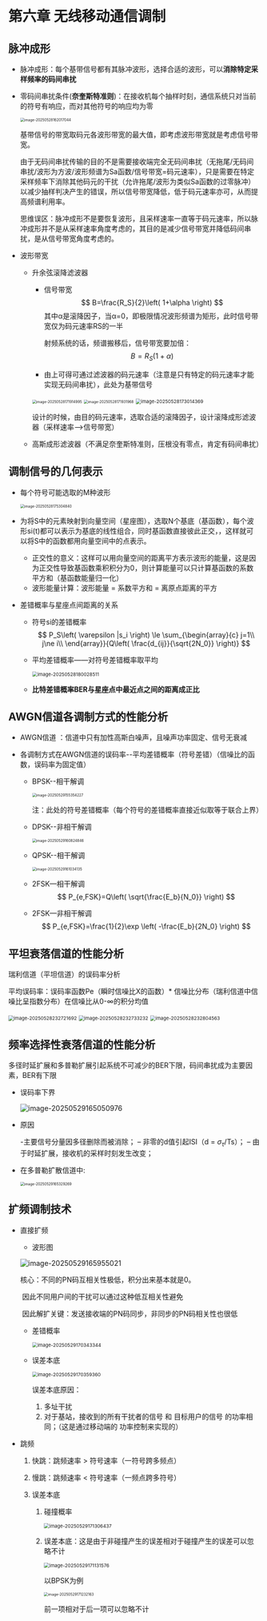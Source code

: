 # 第六章 无线移动通信调制

## 脉冲成形

- 脉冲成形：每个基带信号都有其脉冲波形，选择合适的波形，可以**消除特定采样频率的码间串扰**

- 零码间串扰条件(**奈奎斯特准则**)：在接收机每个抽样时刻，通信系统只对当前的符号有响应，而对其他符号的响应均为零

  <img src="picture/image-20250528162017044.png" alt="image-20250528162017044" style="zoom:50%;" />

  基带信号的带宽取码元各波形带宽的最大值，即考虑波形带宽就是考虑信号带宽。

  由于无码间串扰传输的目的不是需要接收端完全无码间串扰（无拖尾/无码间串扰/波形为方波/波形频谱为Sa函数/信号带宽=码元速率），只是需要在特定采样频率下消除其他码元的干扰（允许拖尾/波形为类似Sa函数的过零脉冲）以减少抽样判决产生的错误，所以信号带宽降低，低于码元速率亦可，从而提高频谱利用率。

  思维误区：脉冲成形不是要恢复波形，且采样速率一直等于码元速率，所以脉冲成形并不是从采样速率角度考虑的，其目的是减少信号带宽并降低码间串扰，是从信号带宽角度考虑的。

- 波形带宽

  - 升余弦滚降滤波器

    - 信号带宽
      $$
      B=\frac{R_S}{2}\left( 1+\alpha \right)
      $$
      其中α是滚降因子，当α=0，即极限情况波形频谱为矩形，此时信号带宽仅为码元速率RS的一半

      射频系统的话，频谱搬移后，信号带宽要加倍：
      $$
      B=R_S\left( 1+\alpha \right)
      $$

    - 由上可得可通过滤波器的码元速率（注意是只有特定的码元速率才能实现无码间串扰），此处为基带信号

    <img src="picture/image-20250528171914995.png" alt="image-20250528171914995" style="zoom:50%;" />

    <img src="picture/image-20250528171931968.png" alt="image-20250528171931968" style="zoom: 50%;" />

    <img src="picture/image-20250528173014369.png" alt="image-20250528173014369" style="zoom:67%;" />

    设计的时候，由目的码元速率，选取合适的滚降因子，设计滚降成形滤波器（采样速率-->信号带宽）

  - 高斯成形滤波器（不满足奈奎斯特准则，压根没有零点，肯定有码间串扰）

## 调制信号的几何表示

- 每个符号可能选取的M种波形

  <img src="picture/image-20250528175304840.png" alt="image-20250528175304840" style="zoom:50%;" />

- 为将S中的元素映射到向量空间（星座图），选取N个基底（基函数），每个波形si(t)都可以表示为基底的线性组合，同时基函数直接彼此正交，，这样就可以将S中的函数都用向量空间中的点表示。

  - 正交性的意义：这样可以用向量空间的距离平方表示波形的能量，这是因为正交性导致基函数乘积积分为0，则计算能量可以只计算基函数的系数平方和（基函数能量归一化）
  - 波形能量计算：波形能量 = 系数平方和 = 离原点距离的平方

- 差错概率与星座点间距离的关系

  - 符号si的差错概率
    $$
    P_S\left( \varepsilon |s_i \right) \le \sum_{\begin{array}{c}
    	j=1\\
    	j\ne i\\
    \end{array}}{Q\left( \frac{d_{ij}}{\sqrt{2N_0}} \right)}
    $$

  - 平均差错概率——对符号差错概率取平均
  
    <img src="picture/image-20250528180028511.png" alt="image-20250528180028511" style="zoom:67%;" />
  
  - **比特差错概率BER与星座点中最近点之间的距离成正比**

## AWGN信道各调制方式的性能分析

- AWGN信道 ：信道中只有加性高斯白噪声，且噪声功率固定、信号无衰减

- 各调制方式在AWGN信道的误码率--平均差错概率（符号差错）（信噪比的函数，误码率为固定值）
  - BPSK--相干解调
  
    <img src="picture/image-20250529155354227.png" alt="image-20250529155354227" style="zoom:50%;" />
  
    注：此处的符号差错概率（每个符号的差错概率直接近似取等于联合上界）
  
  - DPSK--非相干解调
  
    <img src="picture/image-20250529160824846.png" alt="image-20250529160824846" style="zoom:50%;" />
  
  - QPSK--相干解调
  
    <img src="picture/image-20250529161034135.png" alt="image-20250529161034135" style="zoom:50%;" />
  
  - 2FSK—相干解调
    $$
    P_{e,FSK}=Q\left( \sqrt{\frac{E_b}{N_0}} \right)
    $$
  
  - 2FSK—非相干解调
    $$
    P_{e,FSK}=\frac{1}{2}\exp \left( -\frac{E_b}{2N_0} \right)
    $$

## 平坦衰落信道的性能分析

瑞利信道（平坦信道）的误码率分析

平均误码率：误码率函数Pe（瞬时信噪比X的函数）* 信噪比分布（瑞利信道中信噪比呈指数分布）在信噪比从0-∞的积分均值

<img src="picture/image-20250528232721692.png" alt="image-20250528232721692" style="zoom:67%;" />

<img src="picture/image-20250528232733232.png" alt="image-20250528232733232" style="zoom:67%;" />

<img src="picture/image-20250528232804563.png" alt="image-20250528232804563" style="zoom:67%;" />

## 频率选择性衰落信道的性能分析

多径时延扩展和多普勒扩展引起系统不可减少的BER下限，码间串扰成为主要因素，BER有下限

- 误码率下界

  ![image-20250529165050976](picture/image-20250529165050976.png)

- 原因

  -主要信号分量因多径删除而被消除；
  – 非零的d值引起ISI（d = $\sigma_{\tau}$/Ts）；
  – 由于时延扩展，接收机的采样时刻发生改变；

- 在多普勒扩散信道中:

  <img src="picture/image-20250529165329269.png" alt="image-20250529165329269" style="zoom:50%;" />

## 扩频调制技术

- 直接扩频

  - 波形图

  ![image-20250529165955021](picture/image-20250529165955021.png)

  

  核心：不同的PN码互相关性极低，积分出来基本就是0。

  ​	因此不同用户间的干扰可以通过这种低互相关性避免

  ​	因此解扩关键：发送接收端的PN码同步，非同步的PN码相关性也很低

  - 差错概率

    <img src="picture/image-20250529170343344.png" alt="image-20250529170343344" style="zoom:67%;" />

  - 误差本底

    <img src="picture/image-20250529170359360.png" alt="image-20250529170359360" style="zoom:67%;" />

    误差本底原因：

    1. 多址干扰
    2. 对于基站，接收到的所有干扰者的信号 和 目标用户的信号 的功率相同；（这是通过移动端的
    功率控制来实现的）

- 跳频

  1. 快跳：跳频速率 > 符号速率（一符号跨多频点）

  2. 慢跳：跳频速率 < 符号速率（一频点跨多符号）

  3. 误差本底

     1. 碰撞概率

        <img src="picture/image-20250529171306437.png" alt="image-20250529171306437" style="zoom:67%;" />

     2. 误差本底：这是由于非碰撞产生的误差相对于碰撞产生的误差可以忽略不计

        <img src="picture/image-20250529171131576.png" alt="image-20250529171131576" style="zoom:67%;" />

        以BPSK为例

        <img src="picture/image-20250529171232163.png" alt="image-20250529171232163" style="zoom:50%;" />

        前一项相对于后一项可以忽略不计

